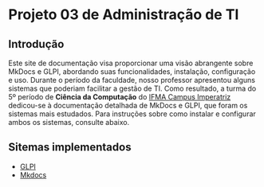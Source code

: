 # Projeto 03 de Administração de TI

## Introdução

Este site de documentação visa proporcionar uma visão abrangente sobre MkDocs e GLPI, abordando suas funcionalidades, instalação, configuração e uso. Durante o período da faculdade, nosso professor apresentou alguns sistemas que poderiam facilitar a gestão de TI. Como resultado, a turma do 5º período de **Ciência da Computação** do [IFMA Campus Imperatriz](https://imperatriz.ifma.edu.br/) dedicou-se à documentação detalhada de MkDocs e GLPI, que foram os sistemas mais estudados. Para instruções sobre como instalar e configurar ambos os sistemas, consulte abaixo.


## Sitemas implementados

- [GLPI](glpi.md)
- [Mkdocs](mkdocs.md)
